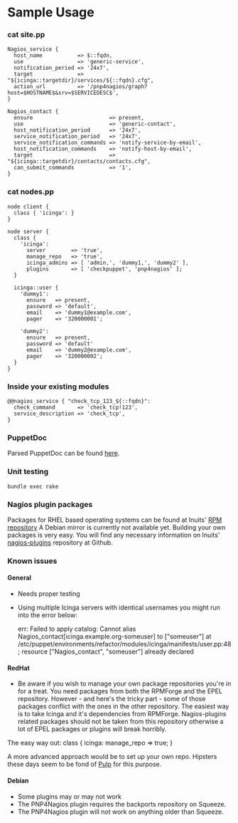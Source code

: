 # Sample Usage

### cat site.pp

    Nagios_service {
      host_name           => $::fqdn,
      use                 => 'generic-service',
      notification_period => '24x7',
      target              => "${icinga::targetdir}/services/${::fqdn}.cfg",
      action_url          => '/pnp4nagios/graph?host=$HOSTNAME$&srv=$SERVICEDESC$',
    }

    Nagios_contact {
      ensure                        => present,
      use                           => 'generic-contact',
      host_notification_period      => '24x7',
      service_notification_period   => '24x7',
      service_notification_commands => 'notify-service-by-email',
      host_notification_commands    => 'notify-host-by-email',
      target                        => "${icinga::targetdir}/contacts/contacts.cfg",
      can_submit_commands           => '1',
    }

### cat nodes.pp

    node client {
      class { 'icinga': }
    }

    node server {
      class {
        'icinga':
          server        => 'true',
          manage_repo   => 'true',
          icinga_admins => [ 'admin,', 'dummy1,', 'dummy2' ],
          plugins       => [ 'checkpuppet', 'pnp4nagios' ];
      }

      icinga::user {
        'dummy1':
          ensure   => present,
          password => 'default',
          email    => 'dummy1@example.com',
          pager    => '320000001';

        'dummy2':
          ensure   => present,
          password => 'default'
          email    => 'dummy2@example.com',
          pager    => '320000002';
      }
    }

### Inside your existing modules

    @@nagios_service { "check_tcp_123_${::fqdn}":
      check_command       => 'check_tcp!123',
      service_description => 'check_tcp',
    }


### PuppetDoc

Parsed PuppetDoc can be found [here](http://arioch.github.com/puppet-icinga/).


### Unit testing

    bundle exec rake


### Nagios plugin packages

Packages for RHEL based operating systems can be found at Inuits' [RPM repository]
A Debian mirror is currently not available yet. Building your own packages is very easy. You will find any necessary information on Inuits' [nagios-plugins] repository at Github.

[RPM repository]: http://repo.inuits.eu
[nagios-plugins]: https://github.com/Inuits/nagios-plugins

### Known issues

#### General

  * Needs proper testing
  * Using multiple Icinga servers with identical usernames you might run into the error below:

    err: Failed to apply catalog: Cannot alias Nagios_contact[icinga.example.org-someuser]
    to ["someuser"] at /etc/puppet/environments/refactor/modules/icinga/manifests/user.pp:48;
    resource ["Nagios_contact", "someuser"] already declared


#### RedHat

  * Be aware if you wish to manage your own package repositories you're in for
  a treat. You need packages from both the RPMForge and the EPEL repository.
  However - and here's the tricky part - some of those packages conflict with
  the ones in the other repository. The easiest way is to take Icinga and it's
  dependencies from RPMForge. Nagios-plugins related packages should not be
  taken from this repository otherwise a lot of EPEL packages or plugins will
  break horribly.

  The easy way out:
    class { icinga: manage_repo => true; }

  A more advanced approach would be to set up your own repo.
  Hipsters these days seem to be fond of [Pulp] for this purpose.

  [Pulp]: https://github.com/pulp/pulp

#### Debian

  * Some plugins may or may not work
  * The PNP4Nagios plugin requires the backports repository on Squeeze.
  * The PNP4Nagios plugin will not work on anything older than Squeeze.

